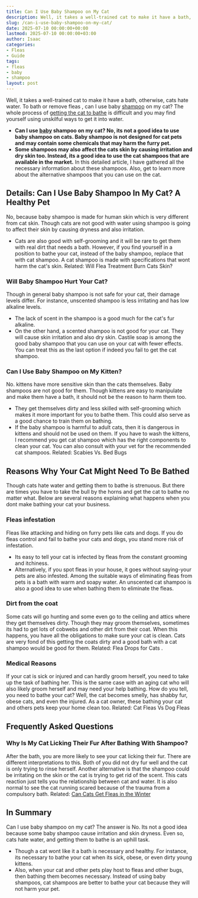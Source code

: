 ```yaml
---
title: Can I Use Baby Shampoo on My Cat
description: Well, it takes a well-trained cat to make it have a bath, otherwise, cats hate water. To bath or remove fleas , can I use baby shampoo on my cat?
slug: /can-i-use-baby-shampoo-on-my-cat/
date: 2025-07-10 00:00:00+00:00
lastmod: 2025-07-10 00:00:00+03:00
author: Isaac
categories:
- Fleas
- Guide
tags:
- fleas
- baby
- shampoo
layout: post
---
```

Well, it takes a well-trained cat to make it have a bath, otherwise, cats hate water. To bath or
remove fleas
, can I use baby [shampoo](https://pestpolicy.com/best-puppy-shampoo-for-fleas/) on my cat? The whole process of
[getting the cat to bathe](https://www.wikihow.pet/Train-a-Cat-to-Take-a-Bath)
is difficult and you may find yourself using unskilful ways to get it into water.
- **Can I use [baby](https://pestpolicy.com/what-do-baby-fleas-look-like/) shampoo on my cat? No, its not a good idea to use baby shampoo on cats. Baby shampoo is not designed for cat pets and may contain some chemicals that may harm the furry pet.**
- **Some shampoos may also affect the cats skin by causing irritation and dry skin too. Instead, its a good idea to use the cat shampoos that are available in the market.**
In this detailed article, I have gathered all the necessary information about these shampoos. Also, get to learn more about the alternative shampoos that you can use on the cat.
## Details: Can I Use Baby Shampoo In My Cat? A Healthy Pet
No, because baby shampoo is made for human skin which is very different from cat skin. Though cats are not good with water using shampoo is going to affect their skin by causing dryness and also irritation.
- Cats are also good with self-grooming and it will be rare to get them with real dirt that needs a bath.
However, if you find yourself in a position to bathe your cat, instead of the baby shampoo, replace that with cat shampoo. A cat shampoo is made with specifications that wont harm the cat's skin.
Related:
Will Flea Treatment Burn Cats Skin?
### Will Baby Shampoo Hurt Your Cat?
Though in general baby shampoo is not safe for your cat, their damage levels differ. For instance, unscented shampoo is less irritating and has low alkaline levels.
- The lack of scent in the shampoo is a good much for the cat's fur alkaline.
- On the other hand, a scented shampoo is not good for your cat. They will cause skin irritation and also dry skin.
Castile soap is among the good baby shampoo that you can use on your cat with fewer effects. You can treat this as the last option if indeed you fail to get the cat shampoo.
### Can I Use Baby Shampoo on My Kitten?
No. kittens have more sensitive skin than the cats themselves. Baby shampoos are not good for them. Though kittens are easy to manipulate and make them have a bath, it should not be the reason to harm them too.
- They get themselves dirty and less skilled with self-grooming which makes it more important for you to bathe them. This could also serve as a good chance to train them on bathing.
- If the baby shampoo is harmful to adult cats, then it is dangerous in kittens and should not be used on them.
If you have to wash the kittens, I recommend you get cat shampoo which has the right components to clean your cat. You can also consult with your vet for the recommended cat shampoos.
Related:
Scabies Vs. Bed Bugs
## Reasons Why Your Cat Might Need To Be Bathed
Though cats hate water and getting them to bathe is strenuous. But there are times you have to take the bull by the horns and get the cat to bathe no matter what.
Below are several reasons explaining what happens when you dont make bathing your cat your business.
### Fleas infestation
Fleas like attacking and hiding on furry pets like cats and dogs. If you do fleas control and fail to bathe your cats and dogs, you stand more risk of infestation.
- Its easy to tell your cat is infected by fleas from the constant grooming and itchiness.
- Alternatively, if you spot fleas in your house, it goes without saying-your pets are also infested.
Among the suitable ways of eliminating fleas from pets is a bath with warm and soapy water. An unscented cat shampoo is also a good idea to use when bathing them to eliminate the fleas.
### Dirt from the coat
Some cats will go hunting and some even go to the ceiling and attics where they get themselves dirty.
Though they may groom themselves, sometimes its had to get lots of cobwebs and other dirt from their coat. When this happens, you have all the obligations to make sure your cat is clean.
Cats are very fond of this getting the coats dirty and a good bath with a cat shampoo would be good for them. Related:
Flea Drops for Cats
.
### Medical Reasons
If your cat is sick or injured and can hardly groom herself, you need to take up the task of bathing her.
This is the same case with an aging cat who will also likely groom herself and may need your help bathing.
How do you tell, you need to bathe your cat? Well, the cat becomes smelly, has shabby fur, obese cats, and even the injured.
As a cat owner, these bathing your cat and others pets keep your home clean too.
Related:
Cat Fleas Vs Dog Fleas
## Frequently Asked Questions
### Why Is My Cat Licking Their Fur After Bathing With Shampoo?
After the bath, you are more likely to see your cat licking their fur. There are different interpretations to this. Both of you did not dry fur well and the cat is only trying to rinse herself.
Another alternative is that the shampoo could be irritating on the skin or the cat is trying to get rid of the scent.
This cats reaction just tells you the relationship between cat and water. It is also normal to see the cat running scared because of the trauma from a compulsory bath.
Related:
[Can Cats Get Fleas in the Winter](https://pestpolicy.com/can-cats-get-fleas-in-the-winter/)
## In Summary
Can I use baby shampoo on my cat? The answer is No. Its not a good idea because some baby shampoo cause irritation and skin dryness. Even so, cats hate water, and getting them to bathe is an uphill task.
- Though a cat wont like it a bath is necessary and healthy. For instance, its necessary to bathe your cat when its sick, obese, or even dirty young kittens.
- Also, when your cat and other pets play host to fleas and other bugs, then bathing them becomes necessary.
Instead of using baby shampoos, cat shampoos are better to bathe your cat because they will not harm your pet.